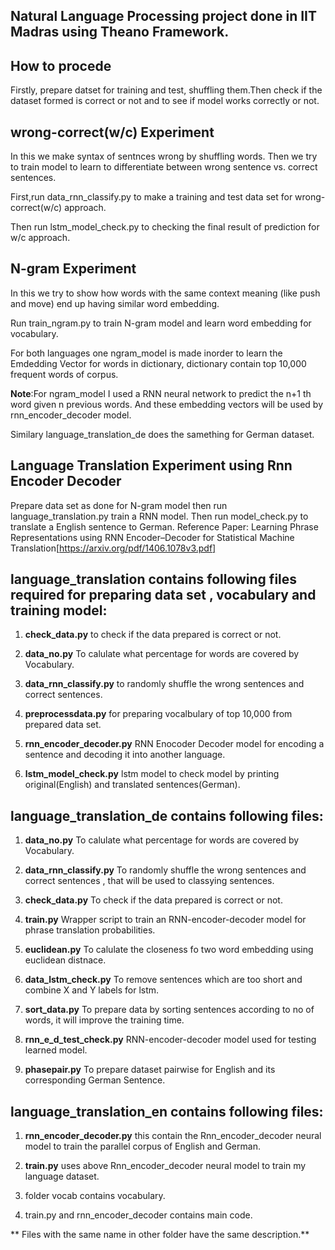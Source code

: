 ## Natural Language Processing project done in IIT Madras using Theano Framework.

## How to procede

Firstly, prepare datset for training and test, shuffling them.Then check if the dataset formed is correct or not and to see if model works correctly or not. 

## wrong-correct(w/c) Experiment

In this we make syntax of sentnces wrong by shuffling words. Then we try to train model to learn to differentiate between wrong sentence vs. correct sentences.

First,run data_rnn_classify.py to make a training and test data set for wrong-correct(w/c) approach.

Then run lstm_model_check.py to checking the final result of prediction for w/c approach.

## N-gram Experiment

In this we try to show how words with the same context meaning (like push and move) end up having similar word embedding.

Run train_ngram.py to train N-gram model and learn word embedding for vocabulary.

For both languages one ngram_model is made inorder to learn the Emdedding Vector for words in dictionary, dictionary contain top 10,000 frequent words of corpus.

**Note**:For ngram_model I used a RNN neural network to predict the n+1 th word given n previous words. And these embedding vectors will be used by rnn_encoder_decoder model.

Similary language_translation_de does the samething for German dataset. 

## Language Translation Experiment using Rnn Encoder Decoder 

Prepare data set as done for N-gram model then run language_translation.py train a RNN model. Then run model_check.py to translate a English sentence to German.
Reference Paper: Learning Phrase Representations using RNN Encoder–Decoder for Statistical Machine Translation[https://arxiv.org/pdf/1406.1078v3.pdf]  

## language_translation contains following files required for preparing data set , vocabulary and training model:
  
1. **check_data.py** to check if the data prepared is correct or not.

2. **data_no.py** To calulate what percentage for words are covered by Vocabulary. 

3. **data_rnn_classify.py** to randomly shuffle the wrong sentences and correct sentences.

4. **preprocessdata.py** for preparing vocalbulary  of top 10,000 from prepared data set.

5. **rnn_encoder_decoder.py** RNN Enocoder Decoder model for encoding a sentence and decoding it into another language.

6. **lstm_model_check.py** lstm model to check model by printing original(English) and translated sentences(German).

## language_translation_de contains following files:

1. **data_no.py** To calulate what percentage for words are covered by Vocabulary.

2. **data_rnn_classify.py** To randomly shuffle the wrong sentences and correct sentences , that will be used to classying sentences.

3. **check_data.py** To check if the data prepared is correct or not.

4. **train.py** Wrapper script to train an RNN-encoder-decoder model for phrase translation probabilities.

5. **euclidean.py** To calulate the closeness fo two word embedding using euclidean distnace.

6. **data_lstm_check.py** To remove sentences which are too short and combine X and Y labels for lstm.

7. **sort_data.py** To prepare data by sorting sentences according to no of words, it will improve the training time.

8. **rnn_e_d_test_check.py** RNN-encoder-decoder model used for testing learned model.

9. **phasepair.py** To prepare dataset pairwise for English and its corresponding German Sentence.

## language_translation_en contains following files: 

1. **rnn_encoder_decoder.py** this contain the Rnn_encoder_decoder neural model to train the parallel corpus of English and German.

2. **train.py** uses above Rnn_encoder_decoder neural model to train my language dataset. 

3. folder vocab contains vocabulary.

4. train.py and rnn_encoder_decoder contains main code.

** Files with the same name in other folder have the same description.** 


  
